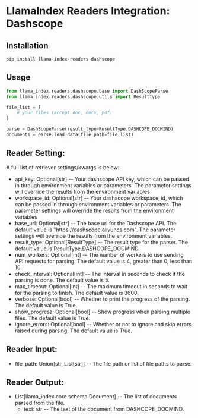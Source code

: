 # LlamaIndex Readers Integration: Dashscope

## Installation

```shelll
pip install llama-index-readers-dashscope
```

## Usage

```python
from llama_index.readers.dashscope.base import DashScopeParse
from llama_index.readers.dashscope.utils import ResultType

file_list = [
    # your files (accept doc, docx, pdf)
]

parse = DashScopeParse(result_type=ResultType.DASHCOPE_DOCMIND)
documents = parse.load_data(file_path=file_list)
```

## Reader Setting:

A full list of retriever settings/kwargs is below:

- api_key: Optional[str] -- Your dashscope API key, which can be passed in through environment variables or parameters.
  The parameter settings will override the results from the environment variables
- workspace_id: Optional[str] -- Your dashscope workspace_id, which can be passed in through environment variables or
  parameters. The parameter settings will override the results from the environment variables
- base_url: Optional[str] -- The base url for the Dashscope API. The default value is "https://dashscope.aliyuncs.com".
  The parameter settings will override the results from the environment variables.
- result_type: Optional[ResultType] -- The result type for the parser. The default value is ResultType.DASHCOPE_DOCMIND.
- num_workers: Optional[int] -- The number of workers to use sending API requests for parsing. The default value is 4,
  greater than 0, less than 10.
- check_interval: Optional[int] -- The interval in seconds to check if the parsing is done. The default value is 5.
- max_timeout: Optional[int] -- The maximum timeout in seconds to wait for the parsing to finish. The default value is 3600.
- verbose: Optional[bool] -- Whether to print the progress of the parsing. The default value is True.
- show_progress: Optional[bool] -- Show progress when parsing multiple files. The default value is True.
- ignore_errors: Optional[bool] -- Whether or not to ignore and skip errors raised during parsing. The default value is
  True.

## Reader Input:

- file_path: Union[str, List[str]] -- The file path or list of file paths to parse.

## Reader Output:

- List[llama_index.core.schema.Document] -- The list of documents parsed from the file.
  - text: str -- The text of the document from DASHCOPE_DOCMIND.
